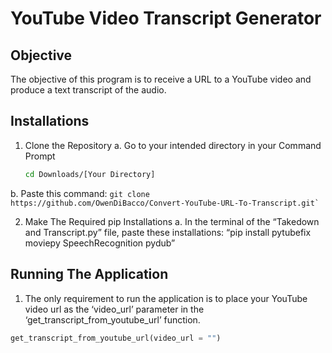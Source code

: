# YouTube Video Transcript Generator

## Objective
The objective of this program is to receive a URL to a YouTube video and produce a text transcript of the audio.

## Installations
1. Clone the Repository
  a. Go to your intended directory in your Command Prompt
    ```bash
    cd Downloads/[Your Directory]
    ```
    
  b. Paste this command:
     ```
     git clone https://github.com/OwenDiBacco/Convert-YouTube-URL-To-Transcript.git`
     ```
     
2. Make The Required pip Installations
   a. In the terminal of the “Takedown and Transcript.py” file, paste these installations: “pip install pytubefix moviepy SpeechRecognition pydub”

## Running The Application

1. The only requirement to run the application is to place your YouTube video url as the ‘video_url’ parameter in the ‘get_transcript_from_youtube_url’ function.
```py
get_transcript_from_youtube_url(video_url = "")
```

  
